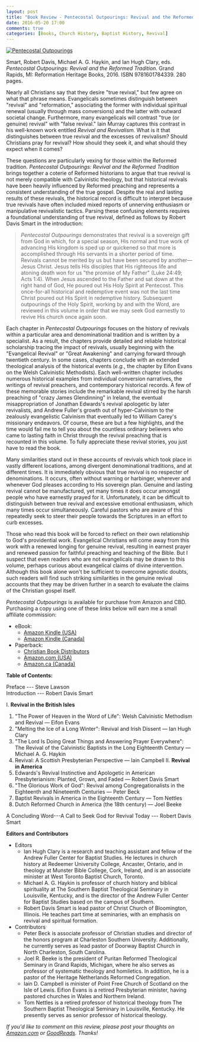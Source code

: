 ```yaml
---
layout: post
title: "Book Review - Pentecostal Outpourings: Revival and the Reformed Tradition"
date: 2016-05-20 17:00
comments: true
categories: [Books, Church History, Baptist History, Revival]
---
```


[cover-small]: http://duncanjohnson.ca/images/2016/05/Pentecostal-Outpourings-200x300.jpg
[cover-large]: http://duncanjohnson.ca/images/2016/05/Pentecostal-Outpourings-682x1024.jpg

[amazon-ca-paperback]: http://www.amazon.ca/gp/product/1601784333/ref=as_li_ss_tl?ie=UTF8&camp=15121&creative=390961&creativeASIN=1601784333&linkCode=as2&tag=duncanjohns04-20
[amazon-ca-kindle]: http://www.amazon.ca/gp/product/B01CZA6OZC/ref=as_li_ss_tl?ie=UTF8&camp=15121&creative=390961&creativeASIN=B01CZA6OZC&linkCode=as2&tag=duncanjohns04-20
[cbd]: http://www.christianbook.com/Christian/Books/product?event=AFF&p=1178855&item_no=784339
[amazon-com-paperback]: http://www.amazon.com/Pentecostal-Outpourings-Revival-Reformed-Tradition/dp/1601784333/ref=as_li_ss_tl?ie=UTF8&linkCode=ll1&tag=duncanandmego-20&linkId=f8d24579ffe4229976989e01f889b170
[amazon-com-kindle]: https://www.amazon.com/Pentecostal-Outpourings-Revival-Reformed-Tradition-ebook/dp/B01CZA6OZC/ref=as_li_ss_tl?ie=UTF8&qid=&ref_=tmm_kin_swatch_0&sr=&linkCode=ll1&tag=duncanandmego-20&linkId=71228063385169a8e2a4256423fa37ec

[![Pentecostal Outpourings][cover-small]][cover-large]

Smart, Robert Davis, Michael A. G. Haykin, and Ian Hugh Clary, eds. *Pentecostal Outpourings: Revival and the Reformed Tradition.* Grand Rapids, MI: Reformation Heritage Books, 2016. ISBN 9781601784339. 280 pages. 

Nearly all Christians say that they desire "true revival," but few agree on what that phrase means. Evangelicals sometimes distinguish between "revival" and "reformation," associating the former with individual spiritual renewal (usually through mass conversions) and the latter with outward societal change. Furthermore, many evangelicals will contrast "true (or genuine) revival" with "false revival." Iain Murray captures this contrast in his well-known work entitled *Revival and Revivalism.* What is it that distinguishes between true revival and the excesses of revivalism? Should Christians pray for revival? How should they seek it, and what should they expect when it comes?

These questions are particularly vexing for those within the Reformed tradition. *Pentecostal Outpourings: Revival and the Reformed Tradition* brings together a coterie of Reformed historians to argue that true revival is not merely compatible with Calvinistic theology, but that historical revivals have been heavily influenced by Reformed preaching and represents a consistent understanding of the true gospel. Despite the real and lasting results of these revivals, the historical record is difficult to interpret because true revivals have often included mixed reports of unnerving enthusiasm or manipulative revivalistic tactics. Parsing these confusing elements requires a foundational understanding of true revival, defined as follows by Robert Davis Smart in the introduction:

> *Pentecostal Outpourings* demonstrates that revival is a sovereign gift from God in which, for a special season, His normal and true work of advancing His kingdom is sped up or quickened so that more is accomplished through His servants in a shorter period of time. Revivals cannot be merited by us but have been secured by another—Jesus Christ. Jesus tells His disciples that His righteous life and atoning death won for us "the promise of My Father" (Luke 24:49; Acts 1:4). When Jesus ascended to the Father and sat down at the right hand of God, He poured out His Holy Spirit at Pentecost. This once-for-all historical and redemptive event was not the last time Christ poured out His Spirit in redemptive history. Subsequent outpourings of the Holy Spirit, working by and with the Word, are reviewed in this volume in order that we may seek God earnestly to revive His church once again soon.

Each chapter in *Pentecostal Outpourings* focuses on the history of revivals within a particular area and denominational tradition and is written by a specialist. As a result, the chapters provide detailed and reliable historical scholarship tracing the impact of revivals, usually beginning with the "Evangelical Revival" or "Great Awakening" and carrying forward through twentieth century. In some cases, chapters conclude with an extended theological analysis of the historical events (*e.g.*, the chapter by Eifon Evans on the Welsh Calvinistic Methodists). Each well-written chapter includes numerous historical examples from individual conversion narratives, the writings of revival preachers, and contemporary historical records. A few of these memorable stories include the remarkable revival stirred by the harsh preaching of "crazy James Glendinning" in Ireland, the eventual misappropriation of Jonathan Edwards's revival apologetic by later revivalists, and Andrew Fuller's growth out of hyper-Calvinism to the zealously evangelistic Calvinism that eventually led to William Carey's missionary endeavors. Of course, these are but a few highlights, and the time would fail me to tell you about the countless ordinary believers who came to lasting faith in Christ through the revival preaching that is recounted in this volume. To fully appreciate these revival stories, you just have to read the book.

Many similarities stand out in these accounts of revivals which took place in vastly different locations, among divergent denominational traditions, and at different times. It is immediately obvious that true revival is no respecter of denominations. It occurs, often without warning or harbinger, wherever and whenever God pleases according to His sovereign plan. Genuine and lasting revival cannot be manufactured, yet many times it does occur amongst people who have earnestly prayed for it. Unfortunately, it can be difficult to distinguish between true revival and excessive emotional enthusiasm, which many times occur simultaneously. Careful pastors who are aware of this repeatedly seek to steer their people towards the Scriptures in an effort to curb excesses. 

Those who read this book will be forced to reflect on their own relationship to God's providential work. Evangelical Christians will come away from this work with a renewed longing for genuine revival, resulting in earnest prayer and renewed passion for faithful preaching and teaching of the Bible. But I suspect that even readers who are not evangelicals may be drawn to this volume, perhaps curious about evangelical claims of divine intervention. Although this book alone won't be sufficient to overcome agnostic doubts, such readers will find such striking similarities in the genuine revival accounts that they may be driven further in a search to evaluate the claims of the Christian gospel itself.

*Pentecostal Outpourings* is available for purchase from Amazon and CBD. Purchasing a copy using one of these links below will earn me a small affiliate commission:

* eBook: 
	- [Amazon Kindle (USA)][amazon-com-kindle]
	- [Amazon Kindle (Canada)][amazon-ca-kindle]
* Paperback:
	- [Christian Book Distributors][cbd]
	- [Amazon.com (USA)][amazon-com-paperback]
	- [Amazon.ca (Canada)][amazon-ca-paperback]

<!-- more -->

**Table of Contents:**

Preface --- Steve Lawson  
Introduction --- Robert Davis Smart

I.	**Revival in the British Isles**
   1.	"The Power of Heaven in the Word of Life": Welsh Calvinistic Methodism and Revival — Eifon Evans
   2.	"Melting the Ice of a Long Winter": Revival and Irish Dissent — Ian Hugh Clary
   3.	"The Lord Is Doing Great Things and Answering Prayer Everywhere": The Revival of the Calvinistic Baptists in the Long Eighteenth Century — Michael A. G. Haykin
   4.	Revival: A Scottish Presbyterian Perspective — Iain Campbell
II.	**Revival in America**
   5.	Edwards's Revival Instinctive and Apologetic in American Presbyterianism: Planted, Grown, and Faded — Robert Davis Smart
   6.	"The Glorious Work of God": Revival among Congregationalists in the Eighteenth and Nineteenth Centuries — Peter Beck
   7.	Baptist Revivals in America in the Eighteenth Century — Tom Nettles
   8.	Dutch Reformed Church in America (the 18th century) — Joel Beeke

A Concluding Word---A Call to Seek God for Revival Today --- Robert Davis Smart

**Editors and Contributors**

* Editors 
	- Ian Hugh Clary is a research and teaching assistant and fellow of the Andrew Fuller Center for Baptist Studies. He lectures in church history at Redeemer University College, Ancaster, Ontario, and in theology at Munster Bible College, Cork, Ireland, and is an associate minister at West Toronto Baptist Church, Toronto. 
	- Michael A. G. Haykin is professor of church history and biblical spirituality at The Southern Baptist Theological Seminary in Louisville, Kentucky, and is the director of the Andrew Fuller Center for Baptist Studies based on the campus of Southern. 
	- Robert Davis Smart is lead pastor of Christ Church of Bloomington, Illinois. He teaches part time at seminaries, with an emphasis on revival and spiritual formation. 
* Contributors
	- Peter Beck is associate professor of Christian studies and director of the honors program at Charleston Southern University. Additionally, he currently serves as lead pastor of Doorway Baptist Church in North Charleston, South Carolina. 
	- Joel R. Beeke is the president of Puritan Reformed Theological Seminary in Grand Rapids, Michigan, where he also serves as professor of systematic theology and homiletics. In addition, he is a pastor of the Heritage Netherlands Reformed Congregation. 
	- Iain D. Campbell is minister of Point Free Church of Scotland on the Isle of Lewis. Eifion Evans is a retired Presbyterian minister, having pastored churches in Wales and Northern Ireland. 
	- Tom Nettles is a retired professor of historical theology from The Southern Baptist Theological Seminary in Louisville, Kentucky. He presently serves as senior professor of historical theology.

*If you'd like to comment on this review, please post your thoughts on [Amazon.com](https://www.amazon.com/review/R2NBQZ2MK2AQX4) or [GoodReads](https://www.goodreads.com/review/show/1640977166). Thanks!*